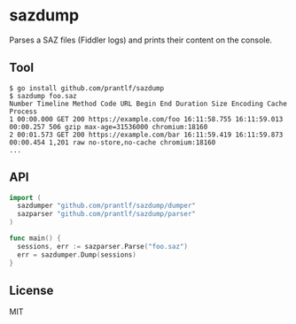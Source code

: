 # sazdump

Parses a SAZ files (Fiddler logs) and prints their content on the console.

## Tool

```
$ go install github.com/prantlf/sazdump
$ sazdump foo.saz
Number Timeline Method Code URL Begin End Duration Size Encoding Cache Process
1 00:00.000 GET 200 https://example.com/foo 16:11:58.755 16:11:59.013 00:00.257 506 gzip max-age=31536000 chromium:18160
2 00:01.573 GET 200 https://example.com/bar 16:11:59.419 16:11:59.873 00:00.454 1,201 raw no-store,no-cache chromium:18160
...
```

## API

```go
import (
  sazdumper "github.com/prantlf/sazdump/dumper"
  sazparser "github.com/prantlf/sazdump/parser"
)

func main() {
  sessions, err := sazparser.Parse("foo.saz")
  err = sazdumper.Dump(sessions)
}
```

## License

MIT
